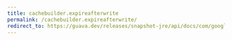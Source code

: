 ```yaml
---
title: cachebuilder.expireafterwrite
permalink: /cachebuilder.expireafterwrite/
redirect_to: https://guava.dev/releases/snapshot-jre/api/docs/com/google/common/cache/CacheBuilder.html#expireAfterWrite-java.time.Duration-
---
```

